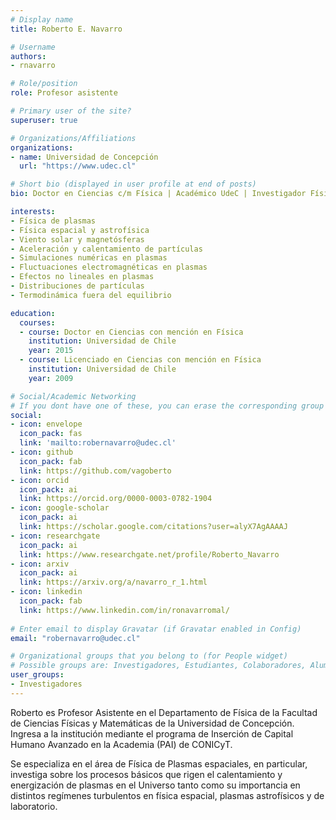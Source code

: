 ```yaml
---
# Display name
title: Roberto E. Navarro 

# Username
authors:
- rnavarro

# Role/position
role: Profesor asistente

# Primary user of the site?
superuser: true

# Organizations/Affiliations
organizations:
- name: Universidad de Concepción
  url: "https://www.udec.cl"

# Short bio (displayed in user profile at end of posts)
bio: Doctor en Ciencias c/m Física | Académico UdeC | Investigador Física de Plasmas | Usuario Linux & amante de perros | No he visto una sola película de Star Wars

interests:
- Fı́sica de plasmas
- Fı́sica espacial y astrofísica
- Viento solar y magnetósferas 
- Aceleración y calentamiento de partículas
- Simulaciones numéricas en plasmas
- Fluctuaciones electromagnéticas en plasmas
- Efectos no lineales en plasmas
- Distribuciones de partículas
- Termodinámica fuera del equilibrio

education:
  courses:
  - course: Doctor en Ciencias con mención en Física
    institution: Universidad de Chile
    year: 2015
  - course: Licenciado en Ciencias con mención en Física
    institution: Universidad de Chile
    year: 2009

# Social/Academic Networking
# If you dont have one of these, you can erase the corresponding group
social:
- icon: envelope
  icon_pack: fas
  link: 'mailto:robernavarro@udec.cl'
- icon: github
  icon_pack: fab
  link: https://github.com/vagoberto
- icon: orcid
  icon_pack: ai
  link: https://orcid.org/0000-0003-0782-1904
- icon: google-scholar
  icon_pack: ai
  link: https://scholar.google.com/citations?user=alyX7AgAAAAJ
- icon: researchgate
  icon_pack: ai
  link: https://www.researchgate.net/profile/Roberto_Navarro
- icon: arxiv
  icon_pack: ai
  link: https://arxiv.org/a/navarro_r_1.html
- icon: linkedin
  icon_pack: fab
  link: https://www.linkedin.com/in/ronavarromal/
  
# Enter email to display Gravatar (if Gravatar enabled in Config)
email: "robernavarro@udec.cl"

# Organizational groups that you belong to (for People widget)
# Possible groups are: Investigadores, Estudiantes, Colaboradores, Alumni
user_groups:
- Investigadores
---
```


Roberto es Profesor Asistente en el Departamento de Física de la
Facultad de Ciencias Físicas y Matemáticas de la Universidad de
Concepción. Ingresa a la institución mediante el programa de Inserción
de Capital Humano Avanzado en la Academia (PAI) de CONICyT.

Se especializa en el área de Física de Plasmas espaciales, en
particular, investiga sobre los procesos básicos que rigen el
calentamiento y energización de plasmas en el Universo tanto como su
importancia en distintos regímenes turbulentos en física espacial,
plasmas astrofísicos y de laboratorio.
